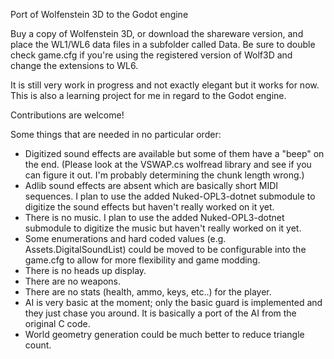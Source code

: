 Port of Wolfenstein 3D to the Godot engine

Buy a copy of Wolfenstein 3D, or download the shareware version, and place the WL1/WL6 data files in a subfolder called Data.
Be sure to double check game.cfg if you're using the registered version of Wolf3D and change the extensions to WL6.

It is still very work in progress and not exactly elegant but it works for now.
This is also a learning project for me in regard to the Godot engine.

Contributions are welcome!

Some things that are needed in no particular order:
* Digitized sound effects are available but some of them have a "beep" on the end. (Please look at the VSWAP.cs wolfread library and see if you can figure it out. I'm probably determining the chunk length wrong.)
* Adlib sound effects are absent which are basically short MIDI sequences. I plan to use the added Nuked-OPL3-dotnet submodule to digitize the sound effects but haven't really worked on it yet.
* There is no music. I plan to use the added Nuked-OPL3-dotnet submodule to digitize the music but haven't really worked on it yet.
* Some enumerations and hard coded values (e.g. Assets.DigitalSoundList) could be moved to be configurable into the game.cfg to allow for more flexibility and game modding.
* There is no heads up display.
* There are no weapons.
* There are no stats (health, ammo, keys, etc..) for the player.
* AI is very basic at the moment; only the basic guard is implemented and they just chase you around. It is basically a port of the AI from the original C code.
* World geometry generation could be much better to reduce triangle count.
